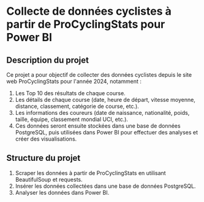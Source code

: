 # Collecte de données cyclistes à partir de ProCyclingStats pour Power BI
## Description du projet
Ce projet a pour objectif de collecter des données cyclistes depuis le site web ProCyclingStats pour l'année 2024, notamment :

1. Les Top 10 des résultats de chaque course.
2. Les détails de chaque course (date, heure de départ, vitesse moyenne, distance, classement, catégorie de course, etc.).
3. Les informations des coureurs (date de naissance, nationalité, poids, taille, équipe, classement mondial UCI, etc.).
4. Ces données seront ensuite stockées dans une base de données PostgreSQL, puis utilisées dans Power BI pour effectuer des analyses et créer des visualisations.

## Structure du projet
1. Scraper les données à partir de ProCyclingStats en utilisant BeautifulSoup et requests.
2. Insérer les données collectées dans une base de données PostgreSQL.
3. Analyser les données dans Power BI.